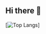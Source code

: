 ## Hi there 👋
[![Top Langs](https://github-readme-stats.vercel.app/api/top-langs/?username=teungku-lak-beuras)]
<!-- I don't delete these lines because I don't want to. Leave them alone.
**teungku-lak-beuras/teungku-lak-beuras** is a ✨ _special_ ✨ repository because its `README.md` (this file) appears on your GitHub profile.

Here are some ideas to get you started:

- 🔭 I’m currently working on ...
- 🌱 I’m currently learning ...
- 👯 I’m looking to collaborate on ...
- 🤔 I’m looking for help with ...
- 💬 Ask me about ...
- 📫 How to reach me: ...
- 😄 Pronouns: ...
- ⚡ Fun fact: ...
-->
